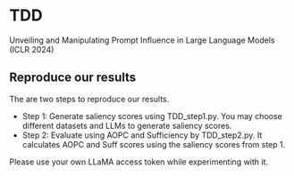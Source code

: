 # TDD
Unveiling and Manipulating Prompt Influence in Large Language Models (ICLR 2024)

## Reproduce our results
The are two steps to reproduce our results.
* Step 1: Generate saliency scores using TDD_step1.py. You may choose different datasets and LLMs to generate saliency scores.
* Step 2: Evaluate using AOPC and Sufficiency by TDD_step2.py. It calculates AOPC and Suff scores using the saliency scores from step 1.

Please use your own LLaMA access token while experimenting with it.

